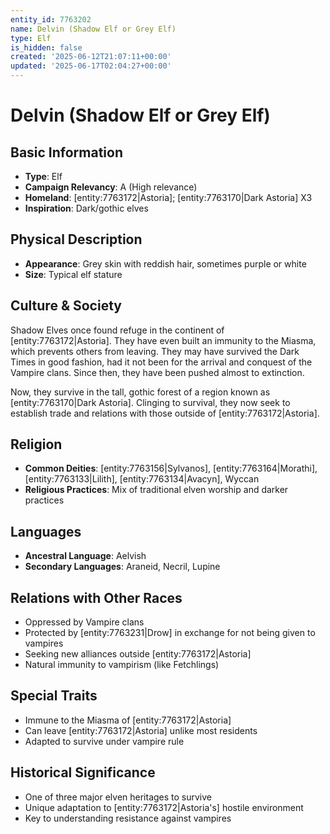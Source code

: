 ```yaml
---
entity_id: 7763202
name: Delvin (Shadow Elf or Grey Elf)
type: Elf
is_hidden: false
created: '2025-06-12T21:07:11+00:00'
updated: '2025-06-17T02:04:27+00:00'
---
```


# Delvin (Shadow Elf or Grey Elf)

## Basic Information

- **Type**: Elf
- **Campaign Relevancy**: A (High relevance)
- **Homeland**: [entity:7763172|Astoria]; [entity:7763170|Dark Astoria] X3
- **Inspiration**: Dark/gothic elves

## Physical Description

- **Appearance**: Grey skin with reddish hair, sometimes purple or white
- **Size**: Typical elf stature

## Culture & Society

Shadow Elves once found refuge in the continent of [entity:7763172|Astoria]. They have even built an immunity to the Miasma, which prevents others from leaving. They may have survived the Dark Times in good fashion, had it not been for the arrival and conquest of the Vampire clans. Since then, they have been pushed almost to extinction.

Now, they survive in the tall, gothic forest of a region known as [entity:7763170|Dark Astoria]. Clinging to survival, they now seek to establish trade and relations with those outside of [entity:7763172|Astoria].

## Religion

- **Common Deities**: [entity:7763156|Sylvanos], [entity:7763164|Morathi], [entity:7763133|Lilith], [entity:7763134|Avacyn], Wyccan
- **Religious Practices**: Mix of traditional elven worship and darker practices

## Languages

- **Ancestral Language**: Aelvish
- **Secondary Languages**: Araneid, Necril, Lupine

## Relations with Other Races

- Oppressed by Vampire clans
- Protected by [entity:7763231|Drow] in exchange for not being given to vampires
- Seeking new alliances outside [entity:7763172|Astoria]
- Natural immunity to vampirism (like Fetchlings)

## Special Traits

- Immune to the Miasma of [entity:7763172|Astoria]
- Can leave [entity:7763172|Astoria] unlike most residents
- Adapted to survive under vampire rule

## Historical Significance

- One of three major elven heritages to survive
- Unique adaptation to [entity:7763172|Astoria's] hostile environment
- Key to understanding resistance against vampires